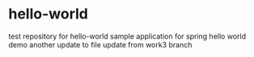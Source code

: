 # hello-world
test repository for hello-world
sample application for spring hello world demo
another update to file
update from work3 branch
